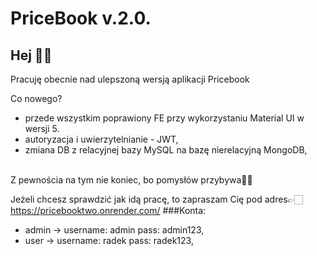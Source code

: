 # PriceBook v.2.0.


## Hej ✌🏻 <br>
Pracuję obecnie nad ulepszoną wersją aplikacji Pricebook

Co nowego? <br>
 - przede wszystkim poprawiony FE przy wykorzystaniu Material UI w wersji 5.
 - autoryzacja i uwierzytelnianie - JWT,
 - zmiana DB z relacyjnej bazy MySQL na bazę nierelacyjną MongoDB,
 <br>
 Z pewnościa na tym nie koniec, bo pomysłów przybywa👍🏼
 

Jeżeli chcesz sprawdzić jak idą pracę, to zapraszam Cię pod adres👉🏻
<url>https://pricebooktwo.onrender.com/</rul>
###Konta: 
   - admin -> username: admin pass: admin123,
   - user  -> username: radek pass: radek123,
